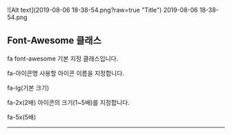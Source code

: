 ![Alt text](2019-08-06 18-38-54.png?raw=true "Title")
2019-08-06 18-38-54.png

Font-Awesome 클래스
---
fa                  font-awesome 기본 지정 클래스입니다.

fa-아이콘명            사용할 아이콘 이름을 지정합니다.

fa-lg(기본 크기)

fa-2x(2배)           아이콘의 크기(1~5배)를 지정합니다.

fa-5x(5배)

---